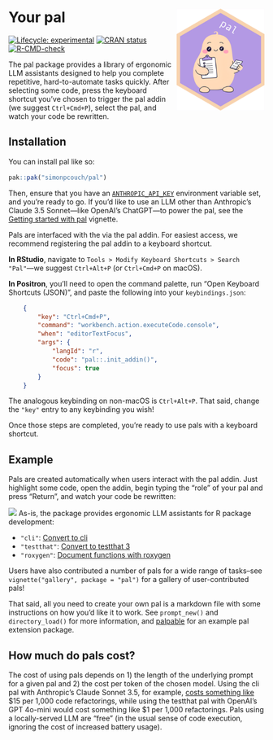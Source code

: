 
<!-- README.md is generated from README.Rmd. Please edit that file -->

# Your pal <img src="man/figures/logo.png" align="right" height="200" alt="" />

<!-- badges: start -->

[![Lifecycle:
experimental](https://img.shields.io/badge/lifecycle-experimental-orange.svg)](https://lifecycle.r-lib.org/articles/stages.html#experimental)
[![CRAN
status](https://www.r-pkg.org/badges/version/pal)](https://CRAN.R-project.org/package=pal)
[![R-CMD-check](https://github.com/simonpcouch/pal/actions/workflows/R-CMD-check.yaml/badge.svg)](https://github.com/simonpcouch/pal/actions/workflows/R-CMD-check.yaml)
<!-- badges: end -->

The pal package provides a library of ergonomic LLM assistants designed
to help you complete repetitive, hard-to-automate tasks quickly. After
selecting some code, press the keyboard shortcut you’ve chosen to
trigger the pal addin (we suggest `Ctrl+Cmd+P`), select the pal, and
watch your code be rewritten.

## Installation

You can install pal like so:

``` r
pak::pak("simonpcouch/pal")
```

Then, ensure that you have an
[`ANTHROPIC_API_KEY`](https://console.anthropic.com/) environment
variable set, and you’re ready to go. If you’d like to use an LLM other
than Anthropic’s Claude 3.5 Sonnet—like OpenAI’s ChatGPT—to power the
pal, see the [Getting started with
pal](https://simonpcouch.github.io/pal/articles/pal.html) vignette.

Pals are interfaced with the via the pal addin. For easiest access, we
recommend registering the pal addin to a keyboard shortcut.

**In RStudio**, navigate to
`Tools > Modify Keyboard Shortcuts > Search "Pal"`—we suggest
`Ctrl+Alt+P` (or `Ctrl+Cmd+P` on macOS).

**In Positron**, you’ll need to open the command palette, run “Open
Keyboard Shortcuts (JSON)”, and paste the following into your
`keybindings.json`:

``` json
    {
        "key": "Ctrl+Cmd+P",
        "command": "workbench.action.executeCode.console",
        "when": "editorTextFocus",
        "args": {
            "langId": "r",
            "code": "pal::.init_addin()",
            "focus": true
        }
    }
```

The analogous keybinding on non-macOS is `Ctrl+Alt+P`. That said, change
the `"key"` entry to any keybinding you wish!

Once those steps are completed, you’re ready to use pals with a keyboard
shortcut.

## Example

Pals are created automatically when users interact with the pal addin.
Just highlight some code, open the addin, begin typing the “role” of
your pal and press “Return”, and watch your code be rewritten:

![](https://raw.githubusercontent.com/simonpcouch/pal/refs/heads/main/inst/figs/addin.gif)
As-is, the package provides ergonomic LLM assistants for R package
development:

- `"cli"`: [Convert to
  cli](https://simonpcouch.github.io/pal/reference/pal_cli.html)
- `"testthat"`: [Convert to testthat
  3](https://simonpcouch.github.io/pal/reference/pal_testthat.html)
- `"roxygen"`: [Document functions with
  roxygen](https://simonpcouch.github.io/pal/reference/pal_roxygen.html)

Users have also contributed a number of pals for a wide range of
tasks–see `vignette("gallery", package = "pal")` for a gallery of
user-contributed pals!

That said, all you need to create your own pal is a markdown file with
some instructions on how you’d like it to work. See `prompt_new()` and
`directory_load()` for more information, and
[palpable](https://github.com/simonpcouch/palpable) for an example pal
extension package.

## How much do pals cost?

The cost of using pals depends on 1) the length of the underlying prompt
for a given pal and 2) the cost per token of the chosen model. Using the
cli pal with Anthropic’s Claude Sonnet 3.5, for example, [costs
something
like](https://simonpcouch.github.io/pal/reference/pal_cli.html#cost)
\$15 per 1,000 code refactorings, while using the testthat pal with
OpenAI’s GPT 4o-mini would cost something like \$1 per 1,000
refactorings. Pals using a locally-served LLM are “free” (in the usual
sense of code execution, ignoring the cost of increased battery usage).
